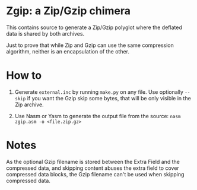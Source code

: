 # Zgip: a Zip/Gzip chimera

This contains source to generate a Zip/Gzip polyglot where the deflated data is shared by both archives.

Just to prove that while Zip and Gzip can use the same compression algorithm, neither is an encapsulation of the other.


# How to

1. Generate `external.inc` by running `make.py` on any file.
   Use optionally `--skip` if you want the Gzip skip some bytes, that will be only visible in the Zip archive.

2. Use Nasm or Yasm to generate the output file from the source: `nasm zgip.asm -o <file.zip.gz>`


# Notes

As the optional Gzip filename is stored between the Extra Field and the compressed data,
and skipping content abuses the extra field to cover compressed data blocks,
the Gzip filename can't be used when skipping compressed data.
